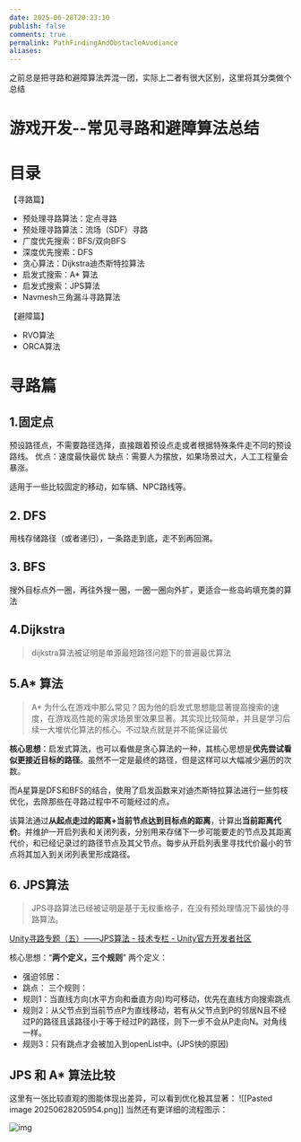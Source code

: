 ```yaml
---
date: 2025-06-28T20:23:10
publish: false
comments: true
permalink: PathFindingAndObstacleAvodiance
aliases:
---
```


之前总是把寻路和避障算法弄混一团，实际上二者有很大区别，这里将其分类做个总结


# 游戏开发--常见寻路和避障算法总结

# 目录

【寻路篇】
- 预处理寻路算法：定点寻路
- 预处理寻路算法：流场（SDF）寻路
- 广度优先搜索：BFS/双向BFS
- 深度优先搜索：DFS
- 贪心算法：Dijkstra迪杰斯特拉算法
- 启发式搜索：A* 算法
- 启发式搜索：JPS算法
- Navmesh三角漏斗寻路算法

【避障篇】
- RVO算法
- ORCA算法

# 寻路篇

## 1.固定点
预设路径点，不需要路径选择，直接跟着预设点走或者根据特殊条件走不同的预设路线。
优点：速度最快最优
缺点：需要人为摆放，如果场景过大，人工工程量会暴涨。

适用于一些比较固定的移动，如车辆、NPC路线等。
## 2. DFS
用栈存储路径（或者递归），一条路走到底，走不到再回溯。
## 3. BFS
搜外目标点外一圈，再往外搜一圈，一圈一圈向外扩，更适合一些岛屿填充类的算法

## 4.Dijkstra 
> dijkstra算法被证明是单源最短路径问题下的普遍最优算法
## 5.A* 算法
> A* 为什么在游戏中那么常见？因为他的启发式思想能显著提高搜索的速度，在游戏高性能的需求场景里效果显著。其实现比较简单，并且是学习后续一大堆优化算法的核心。不过缺点就是并不能保证最优

**核心思想**：启发式算法，也可以看做是贪心算法的一种，其核心思想是**优先尝试看似更接近目标的路径**。虽然不一定是最终的路径，但是这样可以大幅减少遍历的次数。

而A星算是DFS和BFS的结合，使用了启发函数来对迪杰斯特拉算法进行一些剪枝优化，去除那些在寻路过程中不可能经过的点。

该算法通过**从起点走过的距离+当前节点达到目标点的距离**，计算出**当前距离代价**。并维护一开启列表和关闭列表，分别用来存储下一步可能要走的节点及其距离代价，和已经记录过的路径节点及其父节点。每步从开启列表里寻找代价最小的节点将其加入到关闭列表里形成路径。
## 6. JPS算法
> JPS寻路算法已经被证明是基于无权重格子，在没有预处理情况下最快的寻路算法。

[Unity寻路专题（五）——JPS算法 - 技术专栏 - Unity官方开发者社区](https://developer.unity.cn/projects/628e2f68edbc2a001d6c1c64)

核心思想：“**两个定义，三个规则**”
两个定义：
- 强迫邻居：
- 跳点：
三个规则：
- 规则1：当直线方向(水平方向和垂直方向)均可移动，优先在直线方向搜索跳点
- 规则2：从父节点到当前节点P为直线移动，若有从父节点到P的邻居N且不经过P的路径且该路径小于等于经过P的路径，则下一步不会从P走向N。对角线一样。
- 规则3：只有跳点才会被加入到openList中。(JPS快的原因)
## JPS 和 A* 算法比较
这里有一张比较直观的图能体现出差异，可以看到优化极其显著：
![[Pasted image 20250628205954.png]]
当然还有更详细的流程图示：

![img](https://crydustblog.oss-cn-chengdu.aliyuncs.com/cb50f88b-596a-43d0-a7a6-60cd5a4d162c_JPS_2_.png)